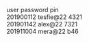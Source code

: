 user      password  pin     
201900112  tesfie@22  4321   
201901142 alex@22   7321   
201911004 mera@22   b46  